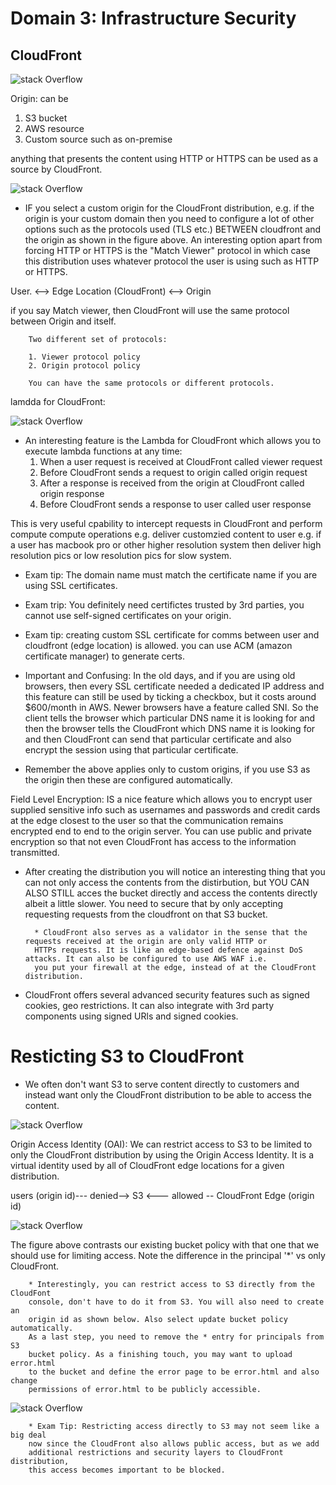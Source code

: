 # Domain 3: Infrastructure Security

CloudFront
----------
![stack Overflow](https://github.com/uashraf1981/AWS/blob/master/Security/cloudfront.png)

Origin: can be 
1. S3 bucket
2. AWS resource
3. Custom source such as on-premise

anything that presents the content using HTTP or HTTPS can be used as a source by CloudFront.

![stack Overflow](https://github.com/uashraf1981/AWS/blob/master/Security/cloudfrontcustom.png)

* IF you select a custom origin for the CloudFront distribution, e.g. if the origin is your custom domain then you need to configure a lot of other options such as the protocols used (TLS etc.) BETWEEN cloudfront and the origin as shown in the figure above. An interesting option apart from forcing HTTP or HTTPS is the "Match Viewer" protocol in which case this distribution uses whatever protocol the user is using such as HTTP or HTTPS.


User. <--> Edge Location (CloudFront) <--> Origin

if you say Match viewer, then CloudFront will use the same protocol between Origin and itself.

        Two different set of protocols:
        
        1. Viewer protocol policy
        2. Origin protocol policy
        
        You can have the same protocols or different protocols.

lamdda for CloudFront:

![stack Overflow](https://github.com/uashraf1981/AWS/blob/master/Security/cloudfrontcustom.png)

* An interesting feature is the Lambda for CloudFront which allows you to execute lambda functions at any time:
  1. When a user request is received at CloudFront called viewer request
  2. Before CloudFront sends a request to origin called origin request
  3. After a response is received from the origin at CloudFront called origin response
  4. Before CloudFront sends a response to user called user response
  
This is very useful cpability to intercept requests in CloudFront and perform compute compute operations e.g. deliver customzied content to user e.g. if a user has macbook pro or other higher resolution system then deliver high resolution pics or low resolution pics for slow system.

* Exam tip: The domain name must match the certificate name if you are using SSL certificates.
* Exam trip: You definitely need certifictes trusted by 3rd parties, you cannot use self-signed certificates on your origin.
* Exam tip: creating custom SSL certificate for comms between user and cloudfront (edge location) is allowed. you can use ACM (amazon certificate manager) to generate certs.
* Important and Confusing: In the old days, and if you are using old browsers, then every SSL certificate needed a dedicated IP address and this feature can still be used by ticking a checkbox, but it costs around $600/month in AWS. Newer browsers have a feature called SNI. So the client tells the browser which particular DNS name it is looking for and then the browser tells the CloudFront which DNS name it is looking for and then CloudFront can send that particular certificate and also encrypt the session using that particular certificate.

* Remember the above applies only to custom origins, if you use S3 as the origin then these are configured automatically.

Field Level Encryption: IS a nice feature which allows you to encrypt user supplied sensitive info such as usernames and passwords and credit cards at the edge closest to the user so that the communication remains encrypted end to end to the origin server. You can use public and private encryption so that not even CloudFront has access to the information transmitted.

* After creating the distribution you will notice an interesting thing that you can not only access the contents from the distirbution, but YOU CAN ALSO STILL acces the bucket directly and access the contents directly albeit a little slower. You need to secure that by only accepting requesting requests from the cloudfront on that S3 bucket.

        * CloudFront also serves as a validator in the sense that the requests received at the origin are only valid HTTP or 
        HTTPs requests. It is like an edge-based defence against DoS attacks. It can also be configured to use AWS WAF i.e. 
        you put your firewall at the edge, instead of at the CloudFront distribution.

* CloudFront offers several advanced security features such as signed cookies, geo restrictions. It can also integrate with 3rd party components using signed URls and signed cookies.


# Resticting S3 to CloudFront

* We often don't want S3 to serve content directly to customers and instead want only the CloudFront distribution to be able to access the content. 

![stack Overflow](https://github.com/uashraf1981/AWS/blob/master/Security/restrictings3tocloudfront.png)

Origin Access Identity (OAI): We can restrict access to S3 to be limited to only the CloudFront distribution by using the Origin Access Identity. It is a virtual identity used by all of CloudFront edge locations for a given distribution.

users (origin id)--- denied-->    S3    <--- allowed -- CloudFront Edge (origin id)

![stack Overflow](https://github.com/uashraf1981/AWS/blob/master/Security/contrastbucketpolicy.png)

The figure above contrasts our existing bucket policy with that one that we should use for limiting access. Note the difference in the principal '*' vs only CloudFront.

        * Interestingly, you can restrict access to S3 directly from the CloudFont 
        console, don't have to do it from S3. You will also need to create an 
        origin id as shown below. Also select update bucket policy automatically. 
        As a last step, you need to remove the * entry for principals from S3 
        bucket policy. As a finishing touch, you may want to upload error.html 
        to the bucket and define the error page to be error.html and also change
        permissions of error.html to be publicly accessible.
        
![stack Overflow](https://github.com/uashraf1981/AWS/blob/master/Security/creatingoriginid.png)

        * Exam Tip: Restricting access directly to S3 may not seem like a big deal
        now since the CloudFront also allows public access, but as we add 
        additional restrictions and security layers to CloudFront distribution, 
        this access becomes important to be blocked.
